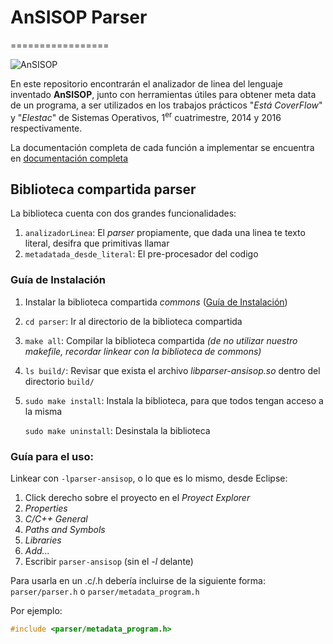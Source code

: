# AnSISOP Parser
=================

![AnSISOP](http://i.imgur.com/joNONHL.png)

En este repositorio encontrarán el analizador de linea del lenguaje inventado **AnSISOP**, junto con herramientas útiles para obtener meta data de un programa, a ser utilizados en los trabajos prácticos "*Está CoverFlow*" y "*Elestac*" de Sistemas Operativos, 1<sup>er</sup> cuatrimestre, 2014 y 2016 respectivamente.

La documentación completa de cada función a implementar se encuentra en [documentación completa](parser/parser/parser.h#L55-L260)

## Biblioteca compartida **parser**
La biblioteca cuenta con dos grandes funcionalidades:

1. `analizadorLinea`: El *parser* propiamente, que dada una linea te texto literal, desifra que primitivas llamar
2. `metadatada_desde_literal`: El pre-procesador del codigo

### Guía de Instalación
1. Instalar la biblioteca compartida *commons* ([Guía de Instalación](https://github.com/sisoputnfrba/so-commons-library#gu%C3%ADa-de-instalaci%C3%B3n))
2. `cd parser`: Ir al directorio de la biblioteca compartida
3. `make all`: Compilar la biblioteca compartida *(de no utilizar nuestro makefile, recordar linkear con la biblioteca de commons)*
4. `ls build/`: Revisar que exista el archivo *libparser-ansisop.so* dentro del directorio `build/`
5. `sudo make install`: Instala la biblioteca, para que todos tengan acceso a la misma

   `sudo make uninstall`: Desinstala la biblioteca

### Guía para el uso:
Linkear con `-lparser-ansisop`, o lo que es lo mismo, desde Eclipse:

1. Click derecho sobre el proyecto en el *Proyect Explorer*
2. *Properties*
3. *C/C++ General*
4. *Paths and Symbols*
5. *Libraries*
6. *Add...*
7. Escribir `parser-ansisop` (sin el *-l* delante)

Para usarla en un .c/.h debería incluirse de la siguiente forma: `parser/parser.h` o `parser/metadata_program.h`

Por ejemplo:

```c
#include <parser/metadata_program.h>
```